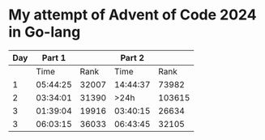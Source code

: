 # My attempt of Advent of Code 2024 in Go-lang

| Day | Part 1   |       | Part 2   |        |
| --- | -------- | ----- | -------- | ------ |
|     | Time     | Rank  | Time     | Rank   |
| 1   | 05:44:25 | 32007 | 14:44:37 | 73982  |
| 2   | 03:34:01 | 31390 | >24h     | 103615 |
| 3   | 01:39:04 | 19916 | 03:40:15 | 26634  |
| 3   | 06:03:15 | 36033 | 06:43:45 | 32105  |
